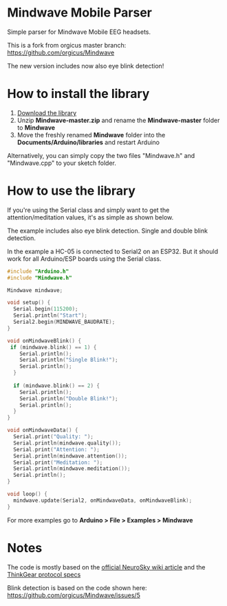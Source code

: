 Mindwave Mobile Parser
======================

Simple parser for Mindwave Mobile EEG headsets.

This is a fork from orgicus master branch: https://github.com/orgicus/Mindwave

The new version includes now also eye blink detection!

How to install the library
==========================

1. [Download the library](https://github.com/AK-Homberger/Mindwave/archive/master.zip)
2. Unzip **Mindwave-master.zip** and rename the **Mindwave-master** folder to **Mindwave**
4. Move the freshly renamed **Mindwave** folder into the **Documents/Arduino/libraries** and restart Arduino

Alternatively, you can simply copy the two files "Mindwave.h" and "Mindwave.cpp" to your sketch folder.

How to use the library
==========================
If you're using the Serial class and simply want to get the attention/meditation values,
it's as simple as shown below.

The example includes also eye blink detection. Single and double blink detection.

In the example a HC-05 is connected to Serial2 on an ESP32. But it should work for all Arduino/ESP boards using the Serial class.

``` cpp
#include "Arduino.h"
#include "Mindwave.h"

Mindwave mindwave;

void setup() {
  Serial.begin(115200);
  Serial.println("Start");
  Serial2.begin(MINDWAVE_BAUDRATE);
}

void onMindwaveBlink() {
 if (mindwave.blink() == 1) {
    Serial.println();
    Serial.println("Single Blink!");
    Serial.println();   
  }
  
  if (mindwave.blink() == 2) {
    Serial.println();
    Serial.println("Double Blink!");
    Serial.println();
  }
}

void onMindwaveData() {
  Serial.print("Quality: ");
  Serial.println(mindwave.quality());
  Serial.print("Attention: ");
  Serial.println(mindwave.attention());
  Serial.print("Meditation: ");
  Serial.println(mindwave.meditation());  
  Serial.println();
}

void loop() {
  mindwave.update(Serial2, onMindwaveData, onMindwaveBlink);
}
```

For more examples go to **Arduino > File > Examples > Mindwave**

Notes
=====

The code is mostly based on the [official NeuroSky wiki article](http://developer.neurosky.com/docs/doku.php?id=mindwave_mobile_and_arduino) and the [ThinkGear protocol specs](http://developer.neurosky.com/docs/doku.php?id=thinkgear_communications_protocol#bit_raw_wave_value)

Blink detection is based on the code shown here: https://github.com/orgicus/Mindwave/issues/5

